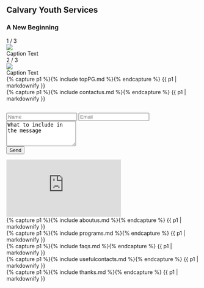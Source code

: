 <link rel="stylesheet" href="style.css">
<title>Calvary Youth Services</title>

<h2>Calvary Youth Services</h2>
<h3>A New Beginning</h3>

<div class="slideshow">
    <div class="slide">
        <div class="numbertext">1 / 3</div>
        <img src="https://github.com/ahaybale/Calvary/blob/main/assets/calvary_home_front.jpg?raw=true">
        <div class="text">Caption Text</div>
    </div>
    <div class="slide">
        <div class="numbertext">2 / 3</div>
        <img src="https://github.com/ahaybale/Calvary/blob/main/assets/calvary_logo.jpg?raw=true">
        <div class="text">Caption Text</div>
    </div>
</div>
<div class="toppg">
    {% capture p1 %}{% include topPG.md %}{% endcapture %}
    {{ p1 | markdownify }}
</div>
<div class="contactus flex-container">
    <div>
    {% capture p1 %}{% include contactus.md %}{% endcapture %}
    {{ p1 | markdownify }}
    </div>
    <div>
        <h2> </h2>
        <form method="post" action="//formspree.io/coordinator@calvaryyouth.com.au">
                <div>
                    <span><input type="text" name="name" id="name" placeholder="Name"></span>
                    <span><input type="email" name="email" id="email" placeholder="Email"></span>
                </div>
                <div><textarea name="message" id="message" placeholder="Message" rows="4">What to include in the message</textarea></div>
                <div><input type="submit" value="Send"></div>    
        </form>
    </div>    
</div>
<iframe frameborder="0"
    src="https://www.google.com/maps/embed/v1/place?q=calvary+youth+services+mandurah&key=AIzaSyBFw0Qbyq9zTFTd-tUY6dZWTgaQzuU17R8">
</iframe>

<div class="aboutus">
    {% capture p1 %}{% include aboutus.md %}{% endcapture %}
    {{ p1 | markdownify }}
</div>

<div class="programs">
    {% capture p1 %}{% include programs.md %}{% endcapture %}
    {{ p1 | markdownify }}
</div>

<div class="faqs">
    {% capture p1 %}{% include faqs.md %}{% endcapture %}
    {{ p1 | markdownify }}
</div>

<div class="usefulcontacts">
    {% capture p1 %}{% include usefulcontacts.md %}{% endcapture %}
    {{ p1 | markdownify }}
</div>

<div class="thanks">
    {% capture p1 %}{% include thanks.md %}{% endcapture %}
    {{ p1 | markdownify }}
</div>